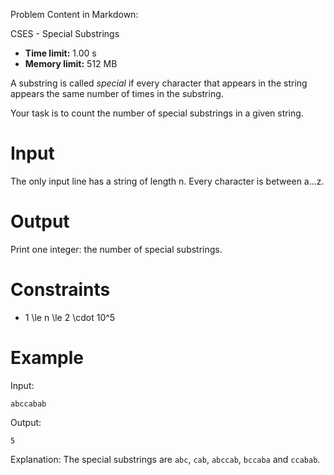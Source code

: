 Problem Content in Markdown:


CSES \- Special Substrings




* **Time limit:** 1\.00 s
* **Memory limit:** 512 MB




A substring is called *special* if every character that appears in the string appears the same number of times in the substring.


Your task is to count the number of special substrings in a given string.


Input
=====


The only input line has a string of length n. Every character is between a...z.


Output
======


Print one integer: the number of special substrings.


Constraints
===========


* 1 \\le n \\le 2 \\cdot 10^5


Example
=======


Input:



```
abccabab

```

Output:



```
5

```

Explanation: The special substrings are `abc`, `cab`, `abccab`, `bccaba` and `ccabab`.


 

